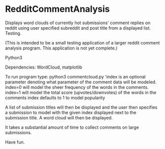 # RedditCommentAnalysis
Displays word clouds of currently hot submissions' comment replies on reddit using user specified subreddit and post title from a displayed list. Testing.

(This is intended to be a small testing application of a larger reddit comment analysis program. This application is not yet complete.)

Python3



Dependencies: WordCloud, matplotlib

To run program type: python3 commentcloud.py <subreddit name> <index>
'index is an optional parameter denoting what parameter of the comment data will be modeled. 
index=0 will model the sheer frequency of the words in the comments.
index=1 will model the total score (upvotes/downvotes) of the words in the comments
index defaults to 1 to model popularity

A list of submission titles will then be displayed and the user then specifies a submission to model with the given index displayed next to the submission title.
A word cloud will then be displayed.

It takes a substantial amount of time to collect comments on large submissions.

Have fun.
